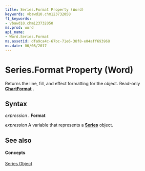 ```yaml
---
title: Series.Format Property (Word)
keywords: vbawd10.chm123732050
f1_keywords:
- vbawd10.chm123732050
ms.prod: word
api_name:
- Word.Series.Format
ms.assetid: dfa9ca4c-67bc-71e6-38f8-e04aff693968
ms.date: 06/08/2017
---
```



# Series.Format Property (Word)

Returns the line, fill, and effect formatting for the object. Read-only **[ChartFormat](chartformat-object-word.md)** .


## Syntax

 _expression_ . **Format**

 _expression_ A variable that represents a **[Series](series-object-word.md)** object.


## See also


#### Concepts


[Series Object](series-object-word.md)

